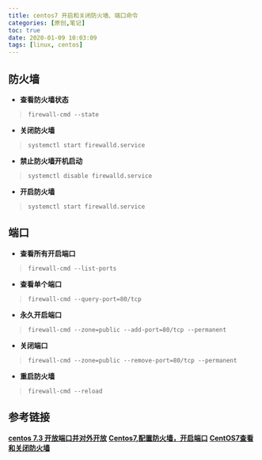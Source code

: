 ```yaml
---
title: centos7 开启和关闭防火墙、端口命令
categories: [原创,笔记]
toc: true
date: 2020-01-09 10:03:09
tags: [linux, centos]
---
```

## 防火墙
* **查看防火墙状态**
> `firewall-cmd --state`
<!--more-->
* **关闭防火墙**
> `systemctl start firewalld.service`
* **禁止防火墙开机启动**
> `systemctl disable firewalld.service`
* **开启防火墙**
> `systemctl start firewalld.service`

## 端口
* **查看所有开启端口**
> `firewall-cmd --list-ports`
* **查看单个端口**
> `firewall-cmd --query-port=80/tcp`
* **永久开启端口**
> `firewall-cmd --zone=public --add-port=80/tcp --permanent`
* **关闭端口**
> `firewall-cmd --zone=public --remove-port=80/tcp --permanent`
* **重启防火墙**
> `firewall-cmd --reload`


## 参考链接
[**centos 7.3 开放端口并对外开放**](https://blog.csdn.net/qq_24232123/article/details/79781527)
[**Centos7,配置防火墙，开启端口**](https://blog.csdn.net/duzhanxiaosa/article/details/78890277)
[**CentOS7查看和关闭防火墙**](https://blog.csdn.net/ytangdigl/article/details/79796961)